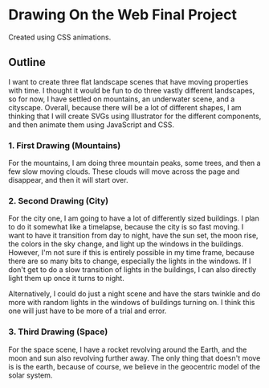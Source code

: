 # Drawing On the Web Final Project
Created using CSS animations.

## Outline
I want to create three flat landscape scenes that have moving properties with time. I thought it would be fun to do three vastly different landscapes, so for now, I have settled on mountains, an underwater scene, and a cityscape. Overall, because there will be a lot of different shapes, I am thinking that I will create SVGs using Illustrator for the different components, and then animate them using JavaScript and CSS.

### 1. First Drawing (Mountains)
For the mountains, I am doing three mountain peaks, some trees, and then a few slow moving clouds. These clouds will move across the page and disappear, and then it will start over. 

### 2. Second Drawing (City)
For the city one, I am going to have a lot of differently sized buildings. I plan to do it somewhat like a timelapse, because the city is so fast moving. I want to have it transition from day to night, have the sun set, the moon rise, the colors in the sky change, and light up the windows in the buildings. However, I'm not sure if this is entirely possible in my time frame, because there are so many bits to change, especially the lights in the windows. If I don't get to do a slow transition of lights in the buildings, I can also directly light them up once it turns to night.

Alternatively, I could do just a night scene and have the stars twinkle and do more with random lights in the windows of buildings turning on. I think this one will just have to be more of a trial and error.

### 3. Third Drawing (Space)
For the space scene, I have a rocket revolving around the Earth, and the moon and sun also revolving further away. The only thing that doesn't move is is the earth, because of course, we believe in the geocentric model of the solar system.